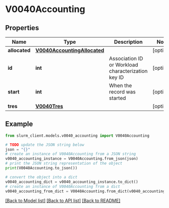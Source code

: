 # V0040Accounting


## Properties

Name | Type | Description | Notes
------------ | ------------- | ------------- | -------------
**allocated** | [**V0040AccountingAllocated**](V0040AccountingAllocated.md) |  | [optional] 
**id** | **int** | Association ID or Workload characterization key ID | [optional] 
**start** | **int** | When the record was started | [optional] 
**tres** | [**V0040Tres**](V0040Tres.md) |  | [optional] 

## Example

```python
from slurm_client.models.v0040_accounting import V0040Accounting

# TODO update the JSON string below
json = "{}"
# create an instance of V0040Accounting from a JSON string
v0040_accounting_instance = V0040Accounting.from_json(json)
# print the JSON string representation of the object
print(V0040Accounting.to_json())

# convert the object into a dict
v0040_accounting_dict = v0040_accounting_instance.to_dict()
# create an instance of V0040Accounting from a dict
v0040_accounting_from_dict = V0040Accounting.from_dict(v0040_accounting_dict)
```
[[Back to Model list]](../README.md#documentation-for-models) [[Back to API list]](../README.md#documentation-for-api-endpoints) [[Back to README]](../README.md)


